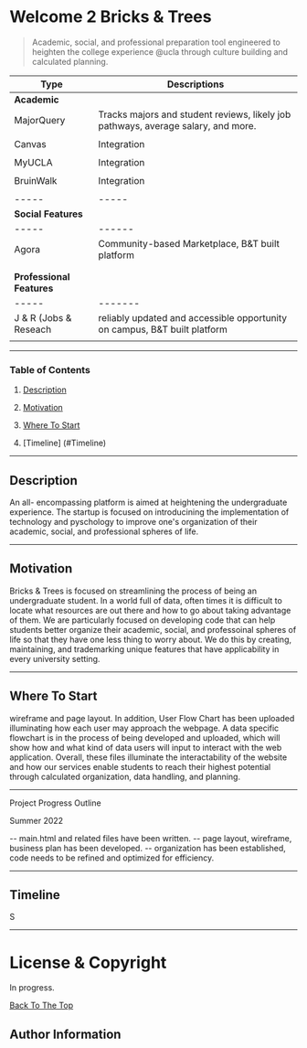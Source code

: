 # Welcome 2 Bricks & Trees 

> Academic, social, and professional preparation tool engineered to heighten the college experience @ucla through culture building and calculated planning.

| Type  |  Descriptions  |  
|  ------   |    -------     |  
|     **Academic**           |
|MajorQuery |  Tracks majors and student reviews, likely job pathways, average salary, and more. |         
|           |                |               
|Canvas     |  Integration   |               
|           |                |              
| MyUCLA    | Integration    |
|           |                |    
|BruinWalk  | Integration    |
|           |                |
| -----          |     -----           |
|      **Social Features**   |
|  -----    |    ------      |
|  Agora    | Community-based Marketplace, B&T built platform           |
|           |                |
|           |                |
| **Professional Features**  |
|  -----     |   -------     |
| J & R (Jobs & Reseach      |   reliably updated and accessible opportunity on campus, B&T built platform           |
|            |               |









---





### Table of Contents

1. [Description](#description)

2. [Motivation](#motivation)

3. [Where To Start](#Where-To-Start)

4. [Timeline] (#Timeline)




---

## Description

An all- encompassing platform is aimed at heightening the undergraduate experience. The startup is focused on introducining the implementation of technology and pyschology to improve one's organization of their academic, social, and professional spheres of life. 


---
## Motivation

Bricks & Trees is focused on streamlining the process of being an undergraduate student. In a world full of data, often times it is difficult to locate what resources are out there and how to go about taking advantage of them. We are particularly focused on developing code that can help students better organize their academic, social, and professoinal spheres of life so that they have one less thing to worry about. We do this by creating, maintaining, and trademarking unique features that have applicability in every university setting. 

---

## Where To Start

wireframe and page layout. In addition, User Flow Chart has been uploaded illuminating how each user may approach the webpage. A data specific flowchart is in the process of being developed and uploaded, which will show how and what kind of data users will input to interact with the web application. Overall, these files illuminate the interactability of the website and how our services enable students to reach their highest potential through calculated organization, data handling, and planning. 

---

Project Progress Outline 

Summer 2022

-- main.html and related files have been written.
-- page layout, wireframe, business plan has been developed.
-- organization has been established, code needs to be refined and optimized for efficiency. 

---
## Timeline


S






---

# License & Copyright
In progress. 

[Back To The Top](#bruin-plan-project)


## Author Information

